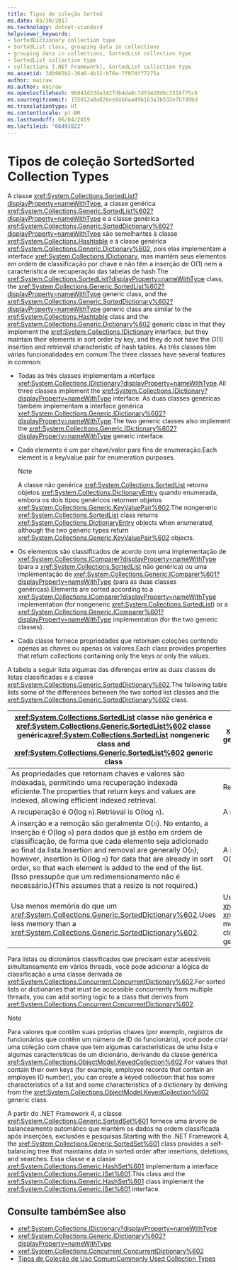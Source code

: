 ```yaml
---
title: Tipos de coleção Sorted
ms.date: 03/30/2017
ms.technology: dotnet-standard
helpviewer_keywords:
- SortedDictionary collection type
- SortedList class, grouping data in collections
- grouping data in collections, SortedList collection type
- SortedList collection type
- collections [.NET Framework], SortedList collection type
ms.assetid: 3db965b2-36a6-4b12-b76e-7f074ff7275a
author: mairaw
ms.author: mairaw
ms.openlocfilehash: 96841d23da342fdb4da6c7d53420d6c3319f75c6
ms.sourcegitcommit: 155012a8a826ee8ab6aa49b1b3a3b532e7b7d9bd
ms.translationtype: HT
ms.contentlocale: pt-BR
ms.lasthandoff: 06/04/2019
ms.locfileid: "66491022"
---
```

# <a name="sorted-collection-types"></a><span data-ttu-id="f2d58-102">Tipos de coleção Sorted</span><span class="sxs-lookup"><span data-stu-id="f2d58-102">Sorted Collection Types</span></span>
<span data-ttu-id="f2d58-103">A classe <xref:System.Collections.SortedList?displayProperty=nameWithType>, a classe genérica <xref:System.Collections.Generic.SortedList%602?displayProperty=nameWithType> e a classe genérica <xref:System.Collections.Generic.SortedDictionary%602?displayProperty=nameWithType> são semelhantes à classe <xref:System.Collections.Hashtable> e à classe genérica <xref:System.Collections.Generic.Dictionary%602>, pois elas implementam a interface <xref:System.Collections.IDictionary>, mas mantêm seus elementos em ordem de classificação por chave e não têm a inserção de O(1) nem a característica de recuperação das tabelas de hash.</span><span class="sxs-lookup"><span data-stu-id="f2d58-103">The <xref:System.Collections.SortedList?displayProperty=nameWithType> class, the <xref:System.Collections.Generic.SortedList%602?displayProperty=nameWithType> generic class, and the <xref:System.Collections.Generic.SortedDictionary%602?displayProperty=nameWithType> generic class are similar to the <xref:System.Collections.Hashtable> class and the <xref:System.Collections.Generic.Dictionary%602> generic class in that they implement the <xref:System.Collections.IDictionary> interface, but they maintain their elements in sort order by key, and they do not have the O(1) insertion and retrieval characteristic of hash tables.</span></span> <span data-ttu-id="f2d58-104">As três classes têm várias funcionalidades em comum:</span><span class="sxs-lookup"><span data-stu-id="f2d58-104">The three classes have several features in common:</span></span>  
  
- <span data-ttu-id="f2d58-105">Todas as três classes implementam a interface <xref:System.Collections.IDictionary?displayProperty=nameWithType>.</span><span class="sxs-lookup"><span data-stu-id="f2d58-105">All three classes implement the <xref:System.Collections.IDictionary?displayProperty=nameWithType> interface.</span></span> <span data-ttu-id="f2d58-106">As duas classes genéricas também implementam a interface genérica <xref:System.Collections.Generic.IDictionary%602?displayProperty=nameWithType>.</span><span class="sxs-lookup"><span data-stu-id="f2d58-106">The two generic classes also implement the <xref:System.Collections.Generic.IDictionary%602?displayProperty=nameWithType> generic interface.</span></span>  
  
- <span data-ttu-id="f2d58-107">Cada elemento é um par chave/valor para fins de enumeração.</span><span class="sxs-lookup"><span data-stu-id="f2d58-107">Each element is a key/value pair for enumeration purposes.</span></span>  
  
    > [!NOTE]
    >  <span data-ttu-id="f2d58-108">A classe não genérica <xref:System.Collections.SortedList> retorna objetos <xref:System.Collections.DictionaryEntry> quando enumerada, embora os dois tipos genéricos retornem objetos <xref:System.Collections.Generic.KeyValuePair%602>.</span><span class="sxs-lookup"><span data-stu-id="f2d58-108">The nongeneric <xref:System.Collections.SortedList> class returns <xref:System.Collections.DictionaryEntry> objects when enumerated, although the two generic types return <xref:System.Collections.Generic.KeyValuePair%602> objects.</span></span>  
  
- <span data-ttu-id="f2d58-109">Os elementos são classificados de acordo com uma implementação de <xref:System.Collections.IComparer?displayProperty=nameWithType> (para a <xref:System.Collections.SortedList> não genérica) ou uma implementação de <xref:System.Collections.Generic.IComparer%601?displayProperty=nameWithType> (para as duas classes genéricas).</span><span class="sxs-lookup"><span data-stu-id="f2d58-109">Elements are sorted according to a <xref:System.Collections.IComparer?displayProperty=nameWithType> implementation (for nongeneric <xref:System.Collections.SortedList>) or a <xref:System.Collections.Generic.IComparer%601?displayProperty=nameWithType> implementation (for the two generic classes).</span></span>  
  
- <span data-ttu-id="f2d58-110">Cada classe fornece propriedades que retornam coleções contendo apenas as chaves ou apenas os valores.</span><span class="sxs-lookup"><span data-stu-id="f2d58-110">Each class provides properties that return collections containing only the keys or only the values.</span></span>  
  
 <span data-ttu-id="f2d58-111">A tabela a seguir lista algumas das diferenças entre as duas classes de listas classificadas e a classe <xref:System.Collections.Generic.SortedDictionary%602>.</span><span class="sxs-lookup"><span data-stu-id="f2d58-111">The following table lists some of the differences between the two sorted list classes and the <xref:System.Collections.Generic.SortedDictionary%602> class.</span></span>  
  
|<span data-ttu-id="f2d58-112"><xref:System.Collections.SortedList> classe não genérica e <xref:System.Collections.Generic.SortedList%602> classe genérica</span><span class="sxs-lookup"><span data-stu-id="f2d58-112"><xref:System.Collections.SortedList> nongeneric class and <xref:System.Collections.Generic.SortedList%602> generic class</span></span>|<span data-ttu-id="f2d58-113"><xref:System.Collections.Generic.SortedDictionary%602> classe genérica</span><span class="sxs-lookup"><span data-stu-id="f2d58-113"><xref:System.Collections.Generic.SortedDictionary%602> generic class</span></span>|  
|--------------------------------------------------------------------------------------------------------------------------------------------------------------------------------------------------------------------------------------------------------------------------------------------------------------------------------|--------------------------------------------------------------------------------------------------------------------------------------------------------------------------|  
|<span data-ttu-id="f2d58-114">As propriedades que retornam chaves e valores são indexadas, permitindo uma recuperação indexada eficiente.</span><span class="sxs-lookup"><span data-stu-id="f2d58-114">The properties that return keys and values are indexed, allowing efficient indexed retrieval.</span></span>|<span data-ttu-id="f2d58-115">Recuperação não indexada.</span><span class="sxs-lookup"><span data-stu-id="f2d58-115">No indexed retrieval.</span></span>|  
|<span data-ttu-id="f2d58-116">A recuperação é O(log `n`).</span><span class="sxs-lookup"><span data-stu-id="f2d58-116">Retrieval is O(log `n`).</span></span>|<span data-ttu-id="f2d58-117">A recuperação é O(log `n`).</span><span class="sxs-lookup"><span data-stu-id="f2d58-117">Retrieval is O(log `n`).</span></span>|  
|<span data-ttu-id="f2d58-118">A inserção e a remoção são geralmente O(`n`). No entanto, a inserção é O(log `n`) para dados que já estão em ordem de classificação, de forma que cada elemento seja adicionado ao final da lista.</span><span class="sxs-lookup"><span data-stu-id="f2d58-118">Insertion and removal are generally O(`n`); however, insertion is O(log `n`) for data that are already in sort order, so that each element is added to the end of the list.</span></span> <span data-ttu-id="f2d58-119">(Isso pressupõe que um redimensionamento não é necessário.)</span><span class="sxs-lookup"><span data-stu-id="f2d58-119">(This assumes that a resize is not required.)</span></span>|<span data-ttu-id="f2d58-120">A inserção e a remoção são O(log `n`).</span><span class="sxs-lookup"><span data-stu-id="f2d58-120">Insertion and removal are O(log `n`).</span></span>|  
|<span data-ttu-id="f2d58-121">Usa menos memória do que um <xref:System.Collections.Generic.SortedDictionary%602>.</span><span class="sxs-lookup"><span data-stu-id="f2d58-121">Uses less memory than a <xref:System.Collections.Generic.SortedDictionary%602>.</span></span>|<span data-ttu-id="f2d58-122">Usa mais memória do que a classe não genérica <xref:System.Collections.SortedList> e a classe genérica <xref:System.Collections.Generic.SortedList%602>.</span><span class="sxs-lookup"><span data-stu-id="f2d58-122">Uses more memory than the <xref:System.Collections.SortedList> nongeneric class and the <xref:System.Collections.Generic.SortedList%602> generic class.</span></span>|  
  
 <span data-ttu-id="f2d58-123">Para listas ou dicionários classificados que precisam estar acessíveis simultaneamente em vários threads, você pode adicionar a lógica de classificação a uma classe derivada de <xref:System.Collections.Concurrent.ConcurrentDictionary%602>.</span><span class="sxs-lookup"><span data-stu-id="f2d58-123">For sorted lists or dictionaries that must be accessible concurrently from multiple threads, you can add sorting logic to a class that derives from <xref:System.Collections.Concurrent.ConcurrentDictionary%602>.</span></span>  
  
> [!NOTE]
>  <span data-ttu-id="f2d58-124">Para valores que contêm suas próprias chaves (por exemplo, registros de funcionários que contêm um número de ID do funcionário), você pode criar uma coleção com chave que tem algumas características de uma lista e algumas características de um dicionário, derivando da classe genérica <xref:System.Collections.ObjectModel.KeyedCollection%602>.</span><span class="sxs-lookup"><span data-stu-id="f2d58-124">For values that contain their own keys (for example, employee records that contain an employee ID number), you can create a keyed collection that has some characteristics of a list and some characteristics of a dictionary by deriving from the <xref:System.Collections.ObjectModel.KeyedCollection%602> generic class.</span></span>  
  
 <span data-ttu-id="f2d58-125">A partir do .NET Framework 4, a classe <xref:System.Collections.Generic.SortedSet%601> fornece uma árvore de balanceamento automático que mantém os dados na ordem classificada após inserções, exclusões e pesquisas.</span><span class="sxs-lookup"><span data-stu-id="f2d58-125">Starting with the .NET Framework 4, the <xref:System.Collections.Generic.SortedSet%601> class provides a self-balancing tree that maintains data in sorted order after insertions, deletions, and searches.</span></span> <span data-ttu-id="f2d58-126">Essa classe e a classe <xref:System.Collections.Generic.HashSet%601> implementam a interface <xref:System.Collections.Generic.ISet%601>.</span><span class="sxs-lookup"><span data-stu-id="f2d58-126">This class and the <xref:System.Collections.Generic.HashSet%601> class implement the <xref:System.Collections.Generic.ISet%601> interface.</span></span>  
  
## <a name="see-also"></a><span data-ttu-id="f2d58-127">Consulte também</span><span class="sxs-lookup"><span data-stu-id="f2d58-127">See also</span></span>

- <xref:System.Collections.IDictionary?displayProperty=nameWithType>
- <xref:System.Collections.Generic.IDictionary%602?displayProperty=nameWithType>
- <xref:System.Collections.Concurrent.ConcurrentDictionary%602>
- [<span data-ttu-id="f2d58-128">Tipos de Coleção de Uso Comum</span><span class="sxs-lookup"><span data-stu-id="f2d58-128">Commonly Used Collection Types</span></span>](../../../docs/standard/collections/commonly-used-collection-types.md)
